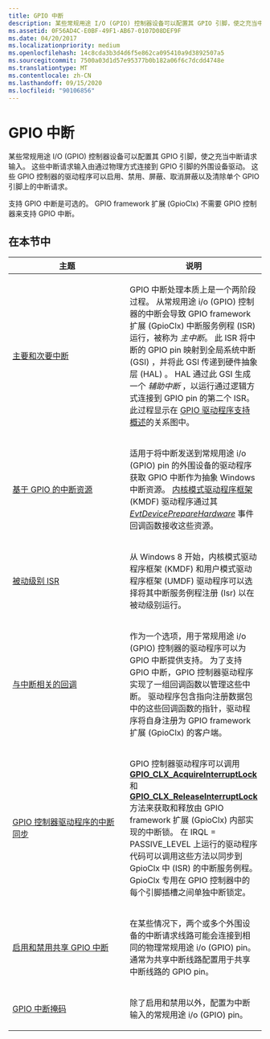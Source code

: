 ```yaml
---
title: GPIO 中断
description: 某些常规用途 I/O (GPIO) 控制器设备可以配置其 GPIO 引脚，使之充当中断请求输入。
ms.assetid: 0F56AD4C-E0BF-49F1-AB67-0107D08DEF9F
ms.date: 04/20/2017
ms.localizationpriority: medium
ms.openlocfilehash: 14c8cda3b3d4d6f5e862ca095410a9d3892507a5
ms.sourcegitcommit: 7500a03d1d57e95377b0b182a06f6c7dcdd4748e
ms.translationtype: MT
ms.contentlocale: zh-CN
ms.lasthandoff: 09/15/2020
ms.locfileid: "90106856"
---
```

# <a name="gpio-interrupts"></a>GPIO 中断


某些常规用途 I/O (GPIO) 控制器设备可以配置其 GPIO 引脚，使之充当中断请求输入。 这些中断请求输入由通过物理方式连接到 GPIO 引脚的外围设备驱动。 这些 GPIO 控制器的驱动程序可以启用、禁用、屏蔽、取消屏蔽以及清除单个 GPIO 引脚上的中断请求。

支持 GPIO 中断是可选的。 GPIO framework 扩展 (GpioClx) 不需要 GPIO 控制器来支持 GPIO 中断。

## <a name="in-this-section"></a>在本节中


<table>
<colgroup>
<col width="50%" />
<col width="50%" />
</colgroup>
<thead>
<tr class="header">
<th>主题</th>
<th>说明</th>
</tr>
</thead>
<tbody>
<tr class="odd">
<td><p><a href="/windows-hardware/drivers/gpio/primary-and-secondary-interrupts" data-raw-source="[Primary and Secondary Interrupts](./primary-and-secondary-interrupts.md)">主要和次要中断</a></p></td>
<td><p>GPIO 中断处理本质上是一个两阶段过程。 从常规用途 i/o (GPIO) 控制器的中断会导致 GPIO framework 扩展 (GpioClx) 中断服务例程 (ISR) 运行，被称为 <em>主中断</em>。 此 ISR 将中断的 GPIO pin 映射到全局系统中断 (GSI) ，并将此 GSI 传递到硬件抽象层 (HAL) 。 HAL 通过此 GSI 生成一个 <em>辅助中断</em> ，以运行通过逻辑方式连接到 GPIO pin 的第二个 ISR。 此过程显示在 <a href="/windows-hardware/drivers/gpio/gpio-driver-support-overview#gpio-block-diagram" data-raw-source="[GPIO Driver Support Overview](./gpio-driver-support-overview.md#gpio-block-diagram)">GPIO 驱动程序支持概述</a>的关系图中。</p></td>
</tr>
<tr class="even">
<td><p><a href="/windows-hardware/drivers/gpio/gpio-based-interrupt-resources" data-raw-source="[GPIO-Based Interrupt Resources](./gpio-based-interrupt-resources.md)">基于 GPIO 的中断资源</a></p></td>
<td><p>适用于将中断发送到常规用途 i/o (GPIO) pin 的外围设备的驱动程序获取 GPIO 中断作为抽象 Windows 中断资源。 <a href="/windows-hardware/drivers/wdf/what-s-new-for-wdf-drivers" data-raw-source="[Kernel-mode driver framework](../wdf/index.md)">内核模式驱动程序框架</a> (KMDF) 驱动程序通过其 <a href="/windows-hardware/drivers/ddi/wdfdevice/nc-wdfdevice-evt_wdf_device_prepare_hardware" data-raw-source="[&lt;em&gt;EvtDevicePrepareHardware&lt;/em&gt;](/windows-hardware/drivers/ddi/wdfdevice/nc-wdfdevice-evt_wdf_device_prepare_hardware)"><em>EvtDevicePrepareHardware</em></a> 事件回调函数接收这些资源。 </p></td>
</tr>
<tr class="odd">
<td><p><a href="/windows-hardware/drivers/gpio/passive-level-isrs" data-raw-source="[Passive-Level ISRs](./passive-level-isrs.md)">被动级别 ISR</a></p></td>
<td><p>从 Windows 8 开始，内核模式驱动程序框架 (KMDF) 和用户模式驱动程序框架 (UMDF) 驱动程序可以选择将其中断服务例程注册 (Isr) 以在被动级别运行。</p></td>
</tr>
<tr class="even">
<td><p><a href="/windows-hardware/drivers/gpio/interrupt-related-callbacks" data-raw-source="[Interrupt-Related Callbacks](./interrupt-related-callbacks.md)">与中断相关的回调</a></p></td>
<td><p>作为一个选项，用于常规用途 i/o (GPIO) 控制器的驱动程序可以为 GPIO 中断提供支持。 为了支持 GPIO 中断，GPIO 控制器驱动程序实现了一组回调函数以管理这些中断。 驱动程序包含指向注册数据包中的这些回调函数的指针，驱动程序将自身注册为 GPIO framework 扩展 (GpioClx) 的客户端。</p></td>
</tr>
<tr class="odd">
<td><p><a href="/windows-hardware/drivers/gpio/interrupt-synchronization-for-gpio-controller-drivers" data-raw-source="[Interrupt Synchronization for GPIO Controller Drivers](./interrupt-synchronization-for-gpio-controller-drivers.md)">GPIO 控制器驱动程序的中断同步</a></p></td>
<td><p>GPIO 控制器驱动程序可以调用 <a href="/windows-hardware/drivers/ddi/gpioclx/nf-gpioclx-gpio_clx_acquireinterruptlock" data-raw-source="[&lt;strong&gt;GPIO_CLX_AcquireInterruptLock&lt;/strong&gt;](/windows-hardware/drivers/ddi/gpioclx/nf-gpioclx-gpio_clx_acquireinterruptlock)"><strong>GPIO_CLX_AcquireInterruptLock</strong></a> 和 <a href="/windows-hardware/drivers/ddi/gpioclx/nf-gpioclx-gpio_clx_releaseinterruptlock" data-raw-source="[&lt;strong&gt;GPIO_CLX_ReleaseInterruptLock&lt;/strong&gt;](/windows-hardware/drivers/ddi/gpioclx/nf-gpioclx-gpio_clx_releaseinterruptlock)"><strong>GPIO_CLX_ReleaseInterruptLock</strong></a> 方法来获取和释放由 GPIO framework 扩展 (GpioClx) 内部实现的中断锁。 在 IRQL = PASSIVE_LEVEL 上运行的驱动程序代码可以调用这些方法以同步到 GpioClx 中 (ISR) 的中断服务例程。 GpioClx 专用在 GPIO 控制器中的每个引脚插槽之间单独中断锁定。</p></td>
</tr>
<tr class="even">
<td><p><a href="/windows-hardware/drivers/gpio/enabling-and-disabling-shared-gpio-interrupts" data-raw-source="[Enabling and Disabling Shared GPIO Interrupts](./enabling-and-disabling-shared-gpio-interrupts.md)">启用和禁用共享 GPIO 中断</a></p></td>
<td><p>在某些情况下，两个或多个外围设备的中断请求线路可能会连接到相同的物理常规用途 i/o (GPIO) pin。 通常为共享中断线路配置用于共享中断线路的 GPIO pin。</p></td>
</tr>
<tr class="odd">
<td><p><a href="/windows-hardware/drivers/gpio/gpio-interrupt-masks" data-raw-source="[GPIO Interrupt Masks](./gpio-interrupt-masks.md)">GPIO 中断掩码</a></p></td>
<td><p>除了启用和禁用以外，配置为中断输入的常规用途 i/o (GPIO) pin。</p></td>
</tr>
</tbody>
</table>

 

